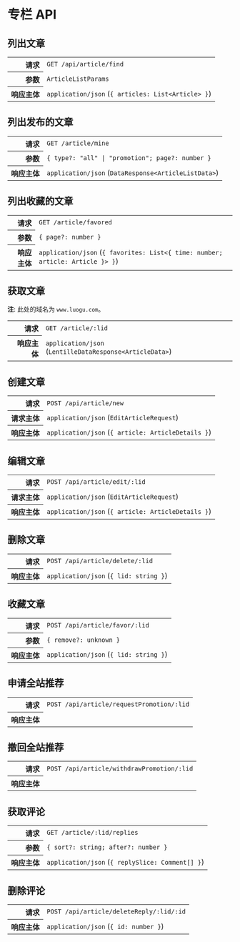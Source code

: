 # 专栏 API

## 列出文章

<table>
  <tr>
    <th align="right">请求</th>
    <td><code>GET /api/article/find</code></td>
  </tr>
  <tr>
    <th align="right">参数</th>
    <td><code>ArticleListParams</code></td>
  </tr>
  <tr>
    <th align="right">响应主体</th>
    <td><code>application/json</code> (<code>{ articles: List&lt;Article&gt; }</code>)</td>
  </tr>
</table>

## 列出发布的文章

<table>
  <tr>
    <th align="right">请求</th>
    <td><code>GET /article/mine</code></td>
  </tr>
  <tr>
    <th align="right">参数</th>
    <td><code>{ type?: "all" | "promotion"; page?: number }</code></td>
  </tr>
  <tr>
    <th align="right">响应主体</th>
    <td><code>application/json</code> (<code>DataResponse&lt;ArticleListData&gt;</code>)</td>
  </tr>
</table>

## 列出收藏的文章

<table>
  <tr>
    <th align="right">请求</th>
    <td><code>GET /article/favored</code></td>
  </tr>
  <tr>
    <th align="right">参数</th>
    <td><code>{ page?: number }</code></td>
  </tr>
  <tr>
    <th align="right">响应主体</th>
    <td><code>application/json</code> (<code>{ favorites: List&lt;{ time: number; article: Article }&gt; }</code>)</td>
  </tr>
</table>

## 获取文章

**注**: 此处的域名为 `www.luogu.com`。

<table>
  <tr>
    <th align="right">请求</th>
    <td><code>GET /article/:lid</code></td>
  </tr>
  <tr>
    <th align="right">响应主体</th>
    <td><code>application/json</code> (<code>LentilleDataResponse&lt;ArticleData&gt;</code>)</td>
  </tr>
</table>

## 创建文章

<table>
  <tr>
    <th align="right">请求</th>
    <td><code>POST /api/article/new</code></td>
  </tr>
  <tr>
    <th align="right">请求主体</th>
    <td><code>application/json</code> (<code>EditArticleRequest</code>)</td>
  </tr>
  <tr>
    <th align="right">响应主体</th>
    <td><code>application/json</code> (<code>{ article: ArticleDetails }</code>)</td>
  </tr>
</table>

## 编辑文章

<table>
  <tr>
    <th align="right">请求</th>
    <td><code>POST /api/article/edit/:lid</code></td>
  </tr>
  <tr>
    <th align="right">请求主体</th>
    <td><code>application/json</code> (<code>EditArticleRequest</code>)</td>
  </tr>
  <tr>
    <th align="right">响应主体</th>
    <td><code>application/json</code> (<code>{ article: ArticleDetails }</code>)</td>
  </tr>
</table>

## 删除文章

<table>
  <tr>
    <th align="right">请求</th>
    <td><code>POST /api/article/delete/:lid</code></td>
  </tr>
  <tr>
    <th align="right">响应主体</th>
    <td><code>application/json</code> (<code>{ lid: string }</code>)</td>
  </tr>
</table>

## 收藏文章

<table>
  <tr>
    <th align="right">请求</th>
    <td><code>POST /api/article/favor/:lid</code></td>
  </tr>
  <tr>
    <th align="right">参数</th>
    <td><code>{ remove?: unknown }</code></td>
  </tr>
  <tr>
    <th align="right">响应主体</th>
    <td><code>application/json</code> (<code>{ lid: string }</code>)</td>
  </tr>
</table>

## 申请全站推荐

<table>
  <tr>
    <th align="right">请求</th>
    <td><code>POST /api/article/requestPromotion/:lid</code></td>
  </tr>
  <tr>
    <th align="right">响应主体</th>
    <td><!-- TODO --></td>
  </tr>
</table>

## 撤回全站推荐

<table>
  <tr>
    <th align="right">请求</th>
    <td><code>POST /api/article/withdrawPromotion/:lid</code></td>
  </tr>
  <tr>
    <th align="right">响应主体</th>
    <td><!-- TODO --></td>
  </tr>
</table>

## 获取评论

<table>
  <tr>
    <th align="right">请求</th>
    <td><code>GET /article/:lid/replies</code></td>
  </tr>
  <tr>
    <th align="right">参数</th>
    <td><code>{ sort?: string; after?: number }</code></td>
  </tr>
  <tr>
    <th align="right">响应主体</th>
    <td><code>application/json</code> (<code>{ replySlice: Comment[] }</code>)</td>
  </tr>
</table>

## 删除评论

<table>
  <tr>
    <th align="right">请求</th>
    <td><code>POST /api/article/deleteReply/:lid/:id</code></td>
  </tr>
  <tr>
    <th align="right">响应主体</th>
    <td><code>application/json</code> (<code>{ id: number }</code>)</td>
  </tr>
</table>
